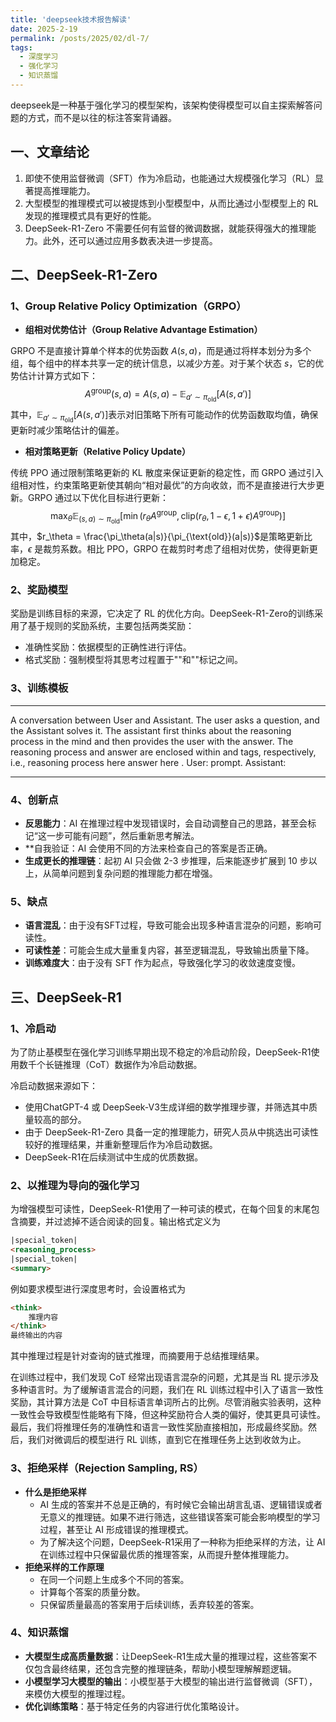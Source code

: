 ```yaml
---
title: 'deepseek技术报告解读'
date: 2025-2-19
permalink: /posts/2025/02/dl-7/
tags:
  - 深度学习
  - 强化学习
  - 知识蒸馏
---
```

deepseek是一种基于强化学习的模型架构，该架构使得模型可以自主探索解答问题的方式，而不是以往的标注答案背诵器。
## 一、文章结论 ##

1.  即使不使用监督微调（SFT）作为冷启动，也能通过大规模强化学习（RL）显著提高推理能力。
2. 大型模型的推理模式可以被提炼到小型模型中，从而比通过小型模型上的 RL 发现的推理模式具有更好的性能。
3. DeepSeek-R1-Zero 不需要任何有监督的微调数据，就能获得强大的推理能力。此外，还可以通过应用多数表决进一步提高。

## 二、DeepSeek-R1-Zero ##

### 1、Group Relative Policy Optimization（GRPO）	 ###

- **组相对优势估计（Group Relative Advantage Estimation）**

GRPO 不是直接计算单个样本的优势函数 $A(s,a)$，而是通过将样本划分为多个组，每个组中的样本共享一定的统计信息，以减少方差。对于某个状态 $s$，它的优势估计计算方式如下：
$$
A^{\text{group}}(s, a) = A(s, a) - \mathbb{E}_{a' \sim \pi_{\text{old}}} [A(s, a')]
$$
其中，$\mathbb{E}_{a' \sim \pi_{\text{old}}} [A(s, a')]$表示对旧策略下所有可能动作的优势函数取均值，确保更新时减少策略估计的偏差。

- **相对策略更新（Relative Policy Update）**

传统 PPO 通过限制策略更新的 KL 散度来保证更新的稳定性，而 GRPO 通过引入组相对性，约束策略更新使其朝向“相对最优”的方向收敛，而不是直接进行大步更新。GRPO 通过以下优化目标进行更新：
$$
\max_{\theta} \mathbb{E}_{(s, a) \sim \pi_{\text{old}}} 
\left[ 
\min\left( r_{\theta} A^{\text{group}}, \text{clip}(r_{\theta}, 1-\epsilon, 1+\epsilon) A^{\text{group}} \right) 
\right]
$$
其中，$r_\theta = \frac{\pi_\theta(a|s)}{\pi_{\text{old}}(a|s)}$是策略更新比率，$\epsilon$ 是裁剪系数。相比 PPO，GRPO 在裁剪时考虑了组相对优势，使得更新更加稳定。

### 2、奖励模型 ###

奖励是训练目标的来源，它决定了 RL 的优化方向。DeepSeek-R1-Zero的训练采用了基于规则的奖励系统，主要包括两类奖励：

- 准确性奖励：依据模型的正确性进行评估。
- 格式奖励：强制模型将其思考过程置于"<think>"和"</think>"标记之间。

### 3、训练模板 ###

------

A conversation between User and Assistant. The user asks a question, and the Assistant solves it. The assistant first thinks about the reasoning process in the mind and then provides the user with the answer. The reasoning process and answer are enclosed within <think> </think> and <answer> </answer> tags, respectively, i.e., <think> reasoning process here </think> <answer> answer here </answer>. User: prompt. Assistant:

------

### 4、创新点 ###

- **反思能力**：AI 在推理过程中发现错误时，会自动调整自己的思路，甚至会标记“这一步可能有问题”，然后重新思考解法。
- **自我验证：AI 会使用不同的方法来检查自己的答案是否正确。
- **生成更长的推理链**：起初 AI 只会做 2-3 步推理，后来能逐步扩展到 10 步以上，从简单问题到复杂问题的推理能力都在增强。

### 5、缺点 ###

- **语言混乱**：由于没有SFT过程，导致可能会出现多种语言混杂的问题，影响可读性。
- **可读性差**：可能会生成大量重复内容，甚至逻辑混乱，导致输出质量下降。
- **训练难度大**：由于没有 SFT 作为起点，导致强化学习的收敛速度变慢。

## 三、DeepSeek-R1 ##

### 1、冷启动 ###

为了防止基模型在强化学习训练早期出现不稳定的冷启动阶段，DeepSeek-R1使用数千个长链推理（CoT）数据作为冷启动数据。

冷启动数据来源如下：

- 使用ChatGPT-4 或 DeepSeek-V3生成详细的数学推理步骤，并筛选其中质量较高的部分。
- 由于 DeepSeek-R1-Zero 具备一定的推理能力，研究人员从中挑选出可读性较好的推理结果，并重新整理后作为冷启动数据。
- DeepSeek-R1在后续测试中生成的优质数据。

### **2、以推理为导向的强化学习** ###

为增强模型可读性，DeepSeek-R1使用了一种可读的模式，在每个回复的末尾包含摘要，并过滤掉不适合阅读的回复。输出格式定义为 

```html
|special_token|
<reasoning_process>
|special_token|
<summary>
```

例如要求模型进行深度思考时，会设置格式为

```html
<think>
	推理内容
</think>
最终输出的内容
```

其中推理过程是针对查询的链式推理，而摘要用于总结推理结果。

在训练过程中，我们发现 CoT 经常出现语言混杂的问题，尤其是当 RL 提示涉及多种语言时。为了缓解语言混合的问题，我们在 RL 训练过程中引入了语言一致性奖励，其计算方法是 CoT 中目标语言单词所占的比例。尽管消融实验表明，这种一致性会导致模型性能略有下降，但这种奖励符合人类的偏好，使其更具可读性。最后，我们将推理任务的准确性和语言一致性奖励直接相加，形成最终奖励。然后，我们对微调后的模型进行 RL 训练，直到它在推理任务上达到收敛为止。

### 3、拒绝采样（Rejection Sampling, RS） ###

- **什么是拒绝采样**
  - AI 生成的答案并不总是正确的，有时候它会输出胡言乱语、逻辑错误或者无意义的推理链。如果不进行筛选，这些错误答案可能会影响模型的学习过程，甚至让 AI 形成错误的推理模式。
  - 为了解决这个问题，DeepSeek-R1采用了一种称为拒绝采样的方法，让 AI 在训练过程中只保留最优质的推理答案，从而提升整体推理能力。
- **拒绝采样的工作原理**
  - 在同一个问题上生成多个不同的答案。
  - 计算每个答案的质量分数。
  - 只保留质量最高的答案用于后续训练，丢弃较差的答案。


### 4、知识蒸馏 ###

- **大模型生成高质量数据**：让DeepSeek-R1生成大量的推理过程，这些答案不仅包含最终结果，还包含完整的推理链条，帮助小模型理解解题逻辑。
- **小模型学习大模型的输出**：小模型基于大模型的输出进行监督微调（SFT），来模仿大模型的推理过程。
- **优化训练策略**：基于特定任务的内容进行优化策略设计。



